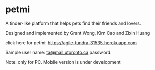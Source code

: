 # petmi
A tinder-like platform that helps pets find their friends and lovers.

Designed and implemented by Grant Wong, Kim Cao and Zixin Huang

click here for petmi: <https://agile-tundra-31535.herokuapp.com> 

Sample user name: <ta@mail.utoronto.ca> password: <catsarecool1>

Note: only for PC. Mobile version is under development
